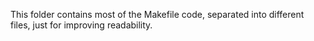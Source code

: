 This folder contains most of the Makefile code, separated into different files, just for improving readability.
